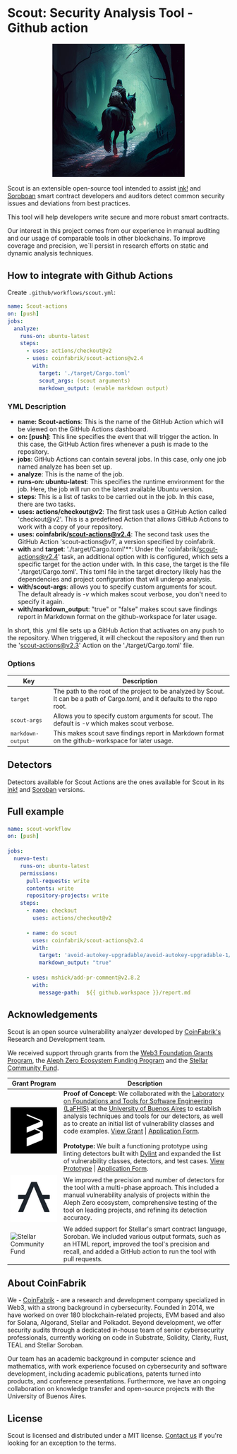 # Scout: Security Analysis Tool - Github action

<p align="center">
  <img src="https://raw.githubusercontent.com/CoinFabrik/scout/c1eb3073f85b051dc9ce2fa0ab1ebab4bde0914e/assets/scout.png" alt="Scout in a Dark Forest" width="300" center  />
</p>

Scout is an extensible open-source tool intended to assist [ink!](https://use.ink/smart-contracts-polkadot/) and [Soroboan](https://stellar.org/soroban) smart contract developers and auditors detect common security issues and deviations from best practices.

This tool will help developers write secure and more robust smart contracts.

Our interest in this project comes from our experience in manual auditing and our usage of comparable tools in other blockchains. To improve coverage and precision, we´ll persist in research efforts on static and dynamic analysis techniques.

## How to integrate with Github Actions

Create `.github/workflows/scout.yml`:

```yaml
name: Scout-actions
on: [push]
jobs:
  analyze:
    runs-on: ubuntu-latest
    steps:
      - uses: actions/checkout@v2
      - uses: coinfabrik/scout-actions@v2.4
        with:
          target: './target/Cargo.toml'
          scout_args: (scout arguments)
          markdown_output: (enable markdown output)
```


### YML Description

- **name: Scout-actions**: This is the name of the GitHub Action which will be viewed on the GitHub Actions dashboard.
- **on: [push]**: This line specifies the event that will trigger the action. In this case, the GitHub Action fires whenever a push is made to the repository.
- **jobs**: GitHub Actions can contain several jobs. In this case, only one job named analyze has been set up.
- **analyze**: This is the name of the job.
- **runs-on: ubuntu-latest**: This specifies the runtime environment for the job. Here, the job will run on the latest available Ubuntu version.
- **steps**: This is a list of tasks to be carried out in the job. In this case, there are two tasks.
- **uses: actions/checkout@v2**: The first task uses a GitHub Action called 'checkout@v2'. This is a predefined Action that allows GitHub Actions to work with a copy of your repository.
- **uses: coinfabrik/scout-actions@v2.4**: The second task uses the GitHub Action 'scout-actions@v1', a version specified by coinfabrik.
- **with** and **target**: './target/Cargo.toml'**: Under the 'coinfabrik/scout-actions@v2.4' task, an additional option 
with is configured, which sets a specific target for the action under with. In this case, the target is the file './target/Cargo.toml'.
This toml file in the target directory likely has the dependencies and project configuration that will undergo analysis.
- **with/scout-args**: allows you to specify custom arguments for scout. The default already is _-v_ which makes scout verbose, you don't need to specify it again.
- **with/markdown_output**: "true" or "false" makes scout save findings report in Markdown format on the github-workspace for later usage. 

 
In short, this .yml file sets up a GitHub Action that activates on any push to the repository. When triggered, it will 
checkout the repository and then run the 'scout-actions@v2.3' Action on the './target/Cargo.toml' file.




### Options

| Key               | Description                                                                                                                    |
|-------------------|--------------------------------------------------------------------------------------------------------------------------------|
| `target`          | The path to the root of the project to be analyzed by Scout. It can be a path of Cargo.toml, and it defaults to the repo root. | 
| `scout-args`      | Allows you to specify custom arguments for scout. The default is _-v_ which makes scout verbose.                               | 
| `markdown-output` | This makes scout save findings report in Markdown format on the github-workspace for later usage.                              | 


## Detectors

Detectors available for Scout Actions are the ones available for Scout in its [ink!](https://github.com/CoinFabrik/scout?tab=readme-ov-file#detectors) and [Soroban](https://github.com/CoinFabrik/scout-soroban?tab=readme-ov-file#detectors) versions.                                                                                              


## Full example

```yaml
name: scout-workflow
on: [push]

jobs:
  nuevo-test:
    runs-on: ubuntu-latest
    permissions:
      pull-requests: write
      contents: write
      repository-projects: write
    steps:
      - name: checkout
        uses: actions/checkout@v2

      - name: do scout
        uses: coinfabrik/scout-actions@v2.4
        with:
          target: 'avoid-autokey-upgradable/avoid-autokey-upgradable-1/vulnerable-example/'
          markdown_output: "true"

      - uses: mshick/add-pr-comment@v2.8.2
        with:
          message-path:  ${{ github.workspace }}/report.md
```


## Acknowledgements

Scout is an open source vulnerability analyzer developed by [CoinFabrik's](https://www.coinfabrik.com/) Research and Development team.

We received support through grants from the [Web3 Foundation Grants Program](https://github.com/w3f/Grants-Program/tree/master), the [Aleph Zero Ecosystem Funding Program](https://alephzero.org/ecosystem-funding-program) and the [Stellar Community Fund](https://communityfund.stellar.org).

| Grant Program | Description |
|---------------|-------------|
| ![Web3 Foundation](https://raw.githubusercontent.com/CoinFabrik/scout/main/assets/web3-foundation.png) | **Proof of Concept:** We collaborated with the [Laboratory on Foundations and Tools for Software Engineering (LaFHIS)](https://lafhis.dc.uba.ar/) at the [University of Buenos Aires](https://www.uba.ar/internacionales/index.php?lang=en) to establish analysis techniques and tools for our detectors, as well as to create an initial list of vulnerability classes and code examples. [View Grant](https://github.com/CoinFabrik/web3-grant) \| [Application Form](https://github.com/w3f/Grants-Program/blob/master/applications/ScoutCoinFabrik.md).<br><br>**Prototype:** We built a functioning prototype using linting detectors built with [Dylint](https://github.com/trailofbits/dylint) and expanded the list of vulnerability classes, detectors, and test cases. [View Prototype](https://coinfabrik.github.io/scout/) \| [Application Form](https://github.com/w3f/Grants-Program/blob/master/applications/ScoutCoinFabrik_2.md). |
| ![Aleph Zero](https://raw.githubusercontent.com/CoinFabrik/scout/main/assets/aleph-zero.png) | We improved the precision and number of detectors for the tool with a multi-phase approach. This included a manual vulnerability analysis of projects within the Aleph Zero ecosystem, comprehensive testing of the tool on leading projects, and refining its detection accuracy. |
| ![Stellar Community Fund](https://github.com/CoinFabrik/scout-soroban/blob/main/docs/static/img/stellar.png) | We added support for Stellar's smart contract language, Soroban. We included various output formats, such as an HTML report, improved the tool's precision and recall, and added a GitHub action to run the tool with pull requests.|

## About CoinFabrik

We - [CoinFabrik](https://www.coinfabrik.com/) - are a research and development company specialized in Web3, with a strong background in cybersecurity. Founded in 2014, we have worked on over 180 blockchain-related projects, EVM based and also for Solana, Algorand, Stellar and Polkadot. Beyond development, we offer security audits through a dedicated in-house team of senior cybersecurity professionals, currently working on code in Substrate, Solidity, Clarity, Rust, TEAL and Stellar Soroban.

Our team has an academic background in computer science and mathematics, with work experience focused on cybersecurity and software development, including academic publications, patents turned into products, and conference presentations. Furthermore, we have an ongoing collaboration on knowledge transfer and open-source projects with the University of Buenos Aires.

## License

Scout is licensed and distributed under a MIT license. [Contact us](https://www.coinfabrik.com/) if you're looking for an exception to the terms.
